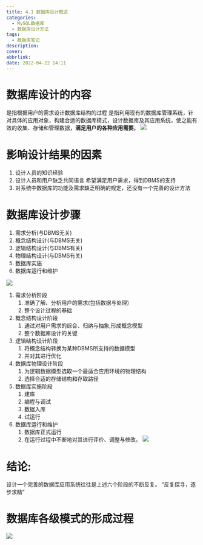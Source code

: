 ```yaml
---
title: 4.1 数据库设计概述
categories:
  - MySQL数据库
  - 数据库设计方法
tags:
  - 数据库笔记
description: 
cover: 
abbrlink: 
date: 2022-04-22 14:11
---
```

# 数据库设计的内容
是指根据用户的需求设计数据库结构的过程
是指利用现有的数据库管理系统，针对具体的应用对象，构建合适的数据库模式，设计数据库及其应用系统，使之能有效的收集、存储和管理数据，**满足用户的各种应用需要**。
![](https://tuchuang-1309886987.cos.ap-beijing.myqcloud.com/20220422141325.png)


# 影响设计结果的因素
1. 设计人员的知识经验
2. 设计人员和用户缺乏共同语言
	希望满足用户需求，得到DBMS的支持
1. 对系统中数据库的功能及需求缺乏明确的规定，还没有一个完善的设计方法

# 数据库设计步骤
1. 需求分析(与DBMS无关)
2. 概念结构设计(与DBMS无关)
3. 逻辑结构设计(与DBMS有关)
4. 物理结构设计(与DBMS有关)
5. 数据库实施
6. 数据库运行和维护

![](https://tuchuang-1309886987.cos.ap-beijing.myqcloud.com/20220422142210.png)
1. 需求分析阶段
	1. 准确了解、分析用户的需求(包括数据与处理)
	2. 整个设计过程的基础
2. 概念结构设计阶段
	1. 通过对用户需求的综合、归纳与抽象,形成概念模型
	2. 整个数据库设计的关键
3. 逻辑结构设计阶段
	1. 将概念结构转换为某种DBMS所支持的数据模型
	2. 并对其进行优化
4. 数据库物理设计阶段
	1. 为逻辑数据模型选取一个最适合应用环境的物理结构
	2. 选择合适的存储结构和存取路径
5. 数据库实施阶段
	1. 建库
	2. 编程与调试
	3. 数据入库
	4. 试运行
6. 数据库运行和维护
	1. 数据库正式运行
	2. 在运行过程中不断地对其进行评价、调整与修改。
![](https://tuchuang-1309886987.cos.ap-beijing.myqcloud.com/20220422142242.png)

# 结论:
设计一个完善的数据库应用系统往往是上述六个阶段的不断反复。
“反复探寻，逐步求精”

# 数据库各级模式的形成过程
![](https://tuchuang-1309886987.cos.ap-beijing.myqcloud.com/20220422142324.png)